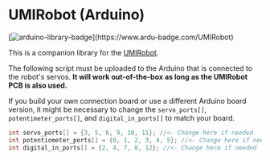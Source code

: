 # UMIRobot (Arduino)

[![arduino-library-badge](https://www.ardu-badge.com/badge/UMIRobot.svg?)](https://www.ardu-badge.com/UMIRobot)

This is a companion library for the [UMIRobot](https://mmmarinho.github.io/UMIRobot/).

The following script must be uploaded to the Arduino that is connected to the robot's servos.
**It will work out-of-the-box as long as the UMIRobot PCB is also used.**

If you build your own connection board or use a different Arduino board version, it might be necessary to change the `servo_ports[]`, `potentimeter_ports[]`, and `digital_in_ports[]` to match your board.
```cpp
int servo_ports[] = {3, 5, 6, 9, 10, 11}; //<- Change here if needed
int potentiometer_ports[] = {0, 1, 2, 3, 4, 5}; //<- Change here if needed
int digital_in_ports[] = {2, 4, 7, 8, 12}; //<- Change here if needed
```
